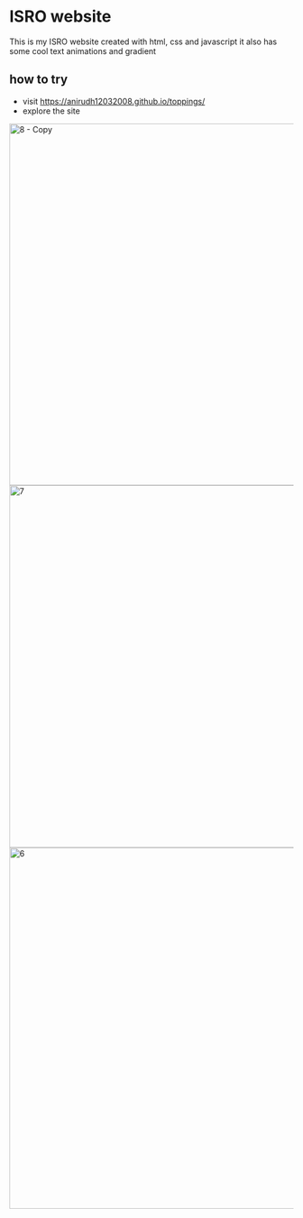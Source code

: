 # ISRO website
This is my ISRO website created with html, css and javascript
it also has some cool text animations and gradient

## how to try
- visit https://anirudh12032008.github.io/toppings/
- explore the site

<img width="1347" height="642" alt="8 - Copy" src="https://github.com/user-attachments/assets/2fd9b06f-63a8-4b1a-a1f3-465e250a171e" />
<img width="1321" height="643" alt="7" src="https://github.com/user-attachments/assets/820c4b2a-53f3-40f0-aae3-1957ea9421fe" />
<img width="1337" height="641" alt="6" src="https://github.com/user-attachments/assets/1e28d512-8976-48db-849f-a171d8fc0538" />
